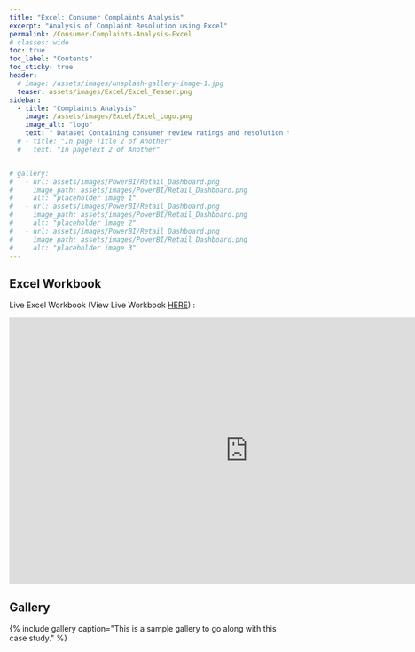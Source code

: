 ```yaml
---
title: "Excel: Consumer Complaints Analysis"
excerpt: "Analysis of Complaint Resolution using Excel"
permalink: /Consumer-Complaints-Analysis-Excel
# classes: wide
toc: true
toc_label: "Contents"
toc_sticky: true
header:
  # image: /assets/images/unsplash-gallery-image-1.jpg
  teaser: assets/images/Excel/Excel_Teaser.png
sidebar:
  - title: "Complaints Analysis"
    image: /assets/images/Excel/Excel_Logo.png
    image_alt: "logo"
    text: " Dataset Containing consumer review ratings and resolution times."
  # - title: "In page Title 2 of Another"
  #   text: "In pageText 2 of Another"


# gallery:
#   - url: assets/images/PowerBI/Retail_Dashboard.png
#     image_path: assets/images/PowerBI/Retail_Dashboard.png
#     alt: "placeholder image 1"
#   - url: assets/images/PowerBI/Retail_Dashboard.png
#     image_path: assets/images/PowerBI/Retail_Dashboard.png
#     alt: "placeholder image 2"
#   - url: assets/images/PowerBI/Retail_Dashboard.png
#     image_path: assets/images/PowerBI/Retail_Dashboard.png
#     alt: "placeholder image 3"
---
```


## Excel Workbook

Live Excel Workbook (View Live Workbook <a href="https://onedrive.live.com/view.aspx?resid=CEA95E92A534446E!1277&ithint=file%2cxlsx&authkey=!ALtdbBkuIvT3gAw">HERE</a>) :

<iframe title="E-commerce Case Study" width="860" height="480" src="https://onedrive.live.com/view.aspx?resid=CEA95E92A534446E!1277&ithint=file%2cxlsx&authkey=!ALtdbBkuIvT3gAw" frameborder="0" allowFullScreen="true"></iframe>


## Gallery

{% include gallery caption="This is a sample gallery to go along with this case study." %}